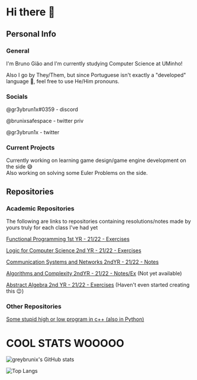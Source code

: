 # Hi there 👋
## Personal Info
### General
I'm Bruno Gião and I'm currently studying Computer Science at UMinho!

Also I go by They/Them, but since Portuguese isn't exactly a "developed" language 🙂, feel free to use He/Him pronouns.
### Socials
@gr3ybrun1x#0359 - discord

@brunixsafespace - twitter priv

@gr3ybrun1x - twitter

### Current Projects
Currently working on learning game design/game engine development on the side 😅 <br />
Also working on solving some Euler Problems on the side.

## Repositories
### Academic Repositories 
The following are links to repositories containing resolutions/notes made by yours truly for each class I've had yet

[Functional Programming 1st YR - 21/22 - Exercises](https://github.com/greybrunix/pf2022)

[Logic for Computer Science 2nd YR - 21/22 - Exercises](https://github.com/greybrunix/Logic-notes)

[Communication Systems and Networks 2ndYR - 21/22 - Notes](https://github.com/greybrunix/networks_notes)

[Algorithms and Complexity 2ndYR - 21/22 - Notes/Ex](https://github.com/greybrunix/algorithms) (Not yet available)

[Abstract Algebra 2nd YR - 21/22 - Exercises]() (Haven't even started creating this 😉)

### Other Repositories
[Some stupid high or low program in c++ (also in Python)](https://github.com/greybrunix/numbercpp)


# COOL STATS WOOOOO

![greybrunix's GitHub stats](https://github-readme-stats.vercel.app/api?username=greybrunix&count_private=true&show_icons=true&theme=synthwave)

![Top Langs](https://github-readme-stats.vercel.app/api/top-langs/?username=greybrunix&layout=compact&langs_count=8&theme=synthwave)
